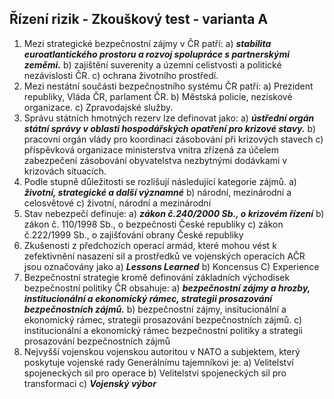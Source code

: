## Řízení rizik - Zkouškový test - varianta A

1. Mezi strategické bezpečnostní zájmy v ČR patří:
   a) ***stabilita euroatlantického prostoru a rozvoj spolupráce s partnerskými zeměmi.***
   b) zajištění suverenity a územní celistvosti a politické nezávislosti ČR.
   c) ochrana životního prostředí.
2. Mezi nestátní součásti bezpečnostního systému ČR patří:
   a) Prezident republiky, Vláda ČR, parlament ČR.
   b) Městská policie, neziskové organizace.
   c) Zpravodajské služby.
3. Správu státních hmotných rezerv lze definovat jako:
   a) ***ústřední orgán státní správy v oblasti hospodářských opatření pro krizové stavy.***
   b) pracovní orgán vlády pro koordinaci zásobování při krizových stavech
   c) příspěvková organizace ministerstva vnitra zřízená za účelem zabezpečení zásobování obyvatelstva nezbytnými dodávkami v krizovách situacích.
4. Podle stupně důležitosti se rozlišují následující kategorie zájmů.
   a) ***životní, strategické a další významné***
   b) národní, mezinárodní a celosvětové
   c) životní, národní a mezinárodní
5. Stav nebezpečí definuje:
   a) ***zákon č.240/2000 Sb., o krizovém řízení***
   b) zákon č. 110/1998 Sb., o bezpečnosti České republiky
   c) zákon č.222/1999 Sb., o zajišťování obrany České republiky
6. Zkušenosti z předchozích operací armád, které mohou vést k zefektivnění nasazení sil a prostředků ve vojenských operacích AČR jsou označovány jako
   a) ***Lessons Learned***
   b) Koncensus
   C) Experience
7. Bezpečnostní strategie kromě definování základních východisek bezpečnostní politiky ČR obsahuje:
   a) ***bezpečnostní zájmy a hrozby, institucionální a ekonomický rámec, strategii prosazování bezpečnostních zájmů.***
   b) bezpečnostní zájmy, insitucionální a ekonomický rámec, strategii prosazování bezpečnostních zájmů.
   c) institucionální a ekonomický rámec bezpečnostní politiky a strategii prosazování bezpečnostních zájmů
8. Nejvyšší vojenskou vojenskou autoritou v NATO a subjektem, který poskytuje vojenské rady Generálnímu tajemníkovi je:
   a) Velitelství spojeneckých sil pro operace
   b) Velitelství spojeneckých sil pro transformaci
   c) ***Vojenský výbor*** 

